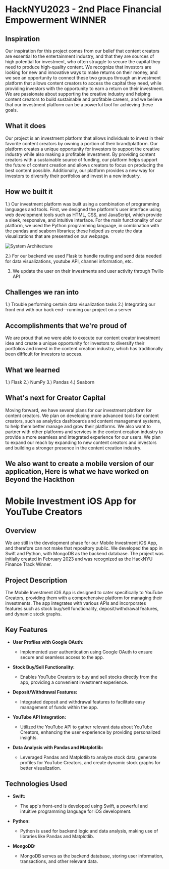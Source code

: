 # HackNYU2023 - 2nd Place Financial Empowerment WINNER


## Inspiration
Our inspiration for this project comes from our belief that content creators are essential to the entertainment industry, and that they are sources of high potential for investment, who often struggle to secure the capital they need to produce high-quality content. We recognize that investors are looking for new and innovative ways to make returns on their money, and we see an opportunity to connect these two groups through an investment platform that allows content creators to access the capital they need, while providing investors with the opportunity to earn a return on their investment. We are passionate about supporting the creative industry and helping content creators to build sustainable and profitable careers, and we believe that our investment platform can be a powerful tool for achieving these goals.

## What it does
Our project is an investment platform that allows individuals to invest in their favorite content creators by owning a portion of their brand/platform. Our platform creates a unique opportunity for investors to support the creative industry while also making a profitable investment. By providing content creators with a sustainable source of funding, our platform helps support the future of content creation and allows creators to focus on producing the best content possible. Additionally, our platform provides a new way for investors to diversify their portfolios and invest in a new industry. 

## How we built it
1.) Our investment platform was built using a combination of programming languages and tools. First, we designed the platform's user interface using web development tools such as HTML, CSS, and JavaScript, which provide a sleek, responsive, and intuitive interface. For the main functionality of our platform, we used the Python programming language, in combination with the pandas and seaborn libraries; these helped us create the data visualizations that are presented on our webpage. 

![System Architecture](https://gateway.estuary.tech/gw/ipfs/bafkreiaa6gt3rr4eynjwl53onqycbltulhf46r4nfhen5swezwtmaunt7m)

2.) For our backend we used Flask to handle routing and send data needed for data visualizations, youtube API, channel information, etc. 

3. We update the user on their investments and user activity through Twilio API

## Challenges we ran into
1.) Trouble performing certain data visualization tasks
2.) Integrating our front end with our back end--running our project on a server

## Accomplishments that we're proud of
We are proud that we were able to execute our content creator investment idea and create a unique opportunity for investors to diversify their portfolios and invest in the content creation industry, which has traditionally been difficult for investors to access.

## What we learned
1.) Flask
2.) NumPy
3.) Pandas
4.) Seaborn

## What's next for Creator Capital
Moving forward, we have several plans for our investment platform for content creators. We plan on developing more advanced tools for content creators, such as analytics dashboards and content management systems, to help them better manage and grow their platforms. We also want to partner with other platforms and services in the content creation industry to provide a more seamless and integrated experience for our users. We plan to expand our reach by expanding to new content creators and investors and building a stronger presence in the content creation industry.

We also want to create a mobile version of our application, Here is what we have worked on Beyond the Hackthon
---

# Mobile Investment iOS App for YouTube Creators


## Overview

We are still in the development phase for our Mobile Investment iOS App, and therefore can not make that repository public. We developed the app in Swift and Python, with MongoDB as the backend database. The project was initially created in February 2023 and was recognized as the HackNYU Finance Track Winner.

## Project Description

The Mobile Investment iOS App is designed to cater specifically to YouTube Creators, providing them with a comprehensive platform for managing their investments. The app integrates with various APIs and incorporates features such as stock buy/sell functionality, deposit/withdrawal features, and dynamic stock graphs.

## Key Features

- **User Profiles with Google OAuth:**
  - Implemented user authentication using Google OAuth to ensure secure and seamless access to the app.

- **Stock Buy/Sell Functionality:**
  - Enables YouTube Creators to buy and sell stocks directly from the app, providing a convenient investment experience.

- **Deposit/Withdrawal Features:**
  - Integrated deposit and withdrawal features to facilitate easy management of funds within the app.

- **YouTube API Integration:**
  - Utilized the YouTube API to gather relevant data about YouTube Creators, enhancing the user experience by providing personalized insights.

- **Data Analysis with Pandas and Matplotlib:**
  - Leveraged Pandas and Matplotlib to analyze stock data, generate profiles for YouTube Creators, and create dynamic stock graphs for better visualization.

## Technologies Used

- **Swift:**
  - The app's front-end is developed using Swift, a powerful and intuitive programming language for iOS development.

- **Python:**
  - Python is used for backend logic and data analysis, making use of libraries like Pandas and Matplotlib.

- **MongoDB:**
  - MongoDB serves as the backend database, storing user information, transactions, and other relevant data.



